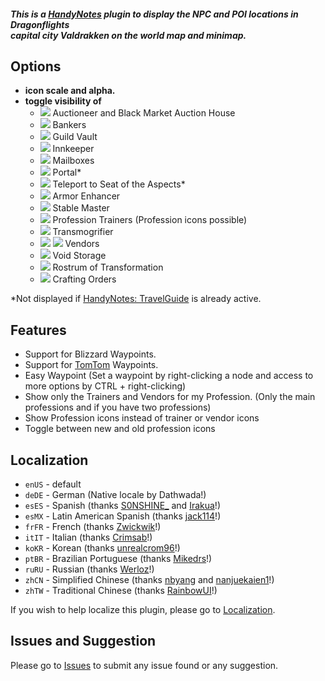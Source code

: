 ##### **This is a [HandyNotes](https://www.curseforge.com/wow/addons/handynotes) plugin to display the NPC and POI locations in Dragonflights <br> capital city Valdrakken on the world map and minimap.**

## Options
* **icon scale and alpha.**
* **toggle visibility of**
    * ![](https://i.imgur.com/7i2g9sh.png) Auctioneer and Black Market Auction House
    * ![](https://i.imgur.com/WohtUwP.png) Bankers
    * ![](https://i.imgur.com/8Naqwbj.png) Guild Vault
    * ![](https://i.imgur.com/wAga1cd.png) Innkeeper
    * ![](https://i.imgur.com/iGH7Fqt.png) Mailboxes
    * ![](https://i.imgur.com/NIUq9ta.png) Portal*
    * ![](https://i.imgur.com/qnvvSpq.png) Teleport to Seat of the Aspects*
    * ![](https://i.imgur.com/FCGho5k.png) Armor Enhancer
    * ![](https://i.imgur.com/oxhxncv.png) Stable Master
    * ![](https://i.imgur.com/sKsc6Jc.png) Profession Trainers (Profession icons possible)
    * ![](https://i.imgur.com/71Ybhb5.png) Transmogrifier
    * ![](https://i.imgur.com/OlyHdAf.png) ![](https://i.imgur.com/8Z3EJlm.png) Vendors
    * ![](https://i.imgur.com/8TkUTLl.png) Void Storage
    * ![](https://i.imgur.com/A1PicMd.png) Rostrum of Transformation
    * ![](https://i.imgur.com/isTDFR2.png) Crafting Orders

*Not displayed if [HandyNotes: TravelGuide](https://www.curseforge.com/wow/addons/handynotes-travelguide) is already active.

## Features
* Support for Blizzard Waypoints.
* Support for [TomTom](https://www.curseforge.com/wow/addons/tomtom) Waypoints.
* Easy Waypoint (Set a waypoint by right-clicking a node and access to more options by CTRL + right-clicking)
* Show only the Trainers and Vendors for my Profession. (Only the main professions and if you have two professions)
* Show Profession icons instead of trainer or vendor icons
* Toggle between new and old profession icons

## Localization
* `enUS` - default
* `deDE` - German (Native locale by Dathwada!)
* `esES` - Spanish (thanks [S0NSHINE_](https://www.curseforge.com/members/S0NSHINE_) and [Irakua](https://www.curseforge.com/members/Irakua)!)
* `esMX` - Latin American Spanish (thanks [jack114](https://www.curseforge.com/members/jack114)!)
* `frFR` - French (thanks [Zwickwik](https://www.curseforge.com/members/zickwik)!)
* `itIT` - Italian (thanks [Crimsab](https://www.curseforge.com/members/crimsab)!)
* `koKR` - Korean (thanks [unrealcrom96](https://www.curseforge.com/members/unrealcrom96)!)
* `ptBR` - Brazilian Portuguese (thanks [Mikedrs](https://www.curseforge.com/members/mikedrs)!)
* `ruRU` - Russian (thanks [Werloz](https://www.curseforge.com/members/werloz)!)
* `zhCN` - Simplified Chinese (thanks [nbyang](https://www.curseforge.com/members/nbyang) and [nanjuekaien1](https://github.com/nanjuekaien1)!)
* `zhTW` - Traditional Chinese (thanks [RainbowUI](https://www.curseforge.com/members/rainbowui)!)

If you wish to help localize this plugin, please go to [Localization](https://www.curseforge.com/wow/addons/handynotes-valdrakken/localization).

## Issues and Suggestion

Please go to [Issues](https://github.com/Dathwada/handynotes-valdrakken/issues) to submit any issue found or any suggestion.
